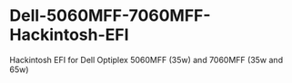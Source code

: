 # Dell-5060MFF-7060MFF-Hackintosh-EFI
Hackintosh EFI for Dell Optiplex 5060MFF (35w) and 7060MFF (35w and 65w)
